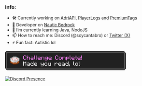 ### Info:

- 🛠 Currently working on [AdriAPI](https://github.com/Adrigamer2950/AdriAPI), [PlayerLogs](https://github.com/Adrigamer2950/PlayerLogs) and [PremiumTags](https://github.com/Adrigamer2950/PremiumTags)
- 👀 Developer on [Nautic Bedrock](https://discord.gg/nauticbedrock)
- 🌱 I’m currently learning Java, NodeJS
- 📫 How to reach me: Discord (@soycantabro) or [Twitter (X)](https://x.com/adrigamer2950)
- ⚡ Fun fact: Autistic lol

![made_you_read](https://raw.githubusercontent.com/Adrigamer2950/Adrigamer2950/main/made_you_read.png)
<br></br>
[![Discord Presence](https://lanyard.cnrad.dev/api/353104236491309056)](https://discord.com/users/353104236491309056)
